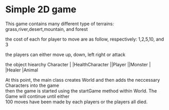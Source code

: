 <h1>Simple 2D game</h1>
This game contains many different type of terrains:
grass,river,desert,mountain, and forest

the cost of each for player to move are as follow, respectively:
1,2,5,10, and 3

the players can either move up, down, left right or attack

the object hiearchy
Character
|
|HealthCharacter
||Player
||Monster
|
|Healer
|Animal

At this point, the main class creates World and then adds the neccessary Characters into the game<br>
then the game is started using the startGame method within World. The Game will continue until either <br>
100 moves have been made by each players or the players all died.
